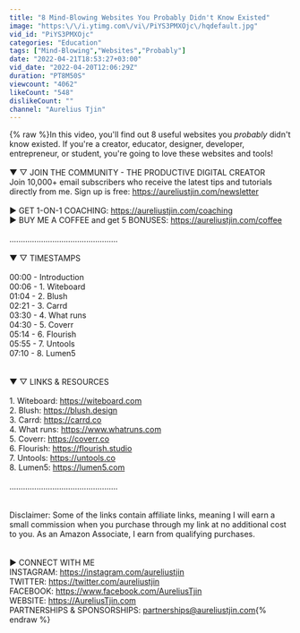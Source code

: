 ```yaml
---
title: "8 Mind-Blowing Websites You Probably Didn't Know Existed"
image: "https:\/\/i.ytimg.com\/vi\/PiYS3PMXOjc\/hqdefault.jpg"
vid_id: "PiYS3PMXOjc"
categories: "Education"
tags: ["Mind-Blowing","Websites","Probably"]
date: "2022-04-21T18:53:27+03:00"
vid_date: "2022-04-20T12:06:29Z"
duration: "PT8M50S"
viewcount: "4062"
likeCount: "548"
dislikeCount: ""
channel: "Aurelius Tjin"
---
```

{% raw %}In this video, you'll find out 8 useful websites you *probably* didn't know existed. If you're a creator, educator, designer, developer, entrepreneur, or student, you're going to love these websites and tools!<br /><br />▼ ▽ JOIN THE COMMUNITY - THE PRODUCTIVE DIGITAL CREATOR<br />Join 10,000+ email subscribers who receive the latest tips and tutorials directly from me. Sign up is free: <a rel="nofollow" target="blank" href="https://aureliustjin.com/newsletter">https://aureliustjin.com/newsletter</a><br /><br />▶  GET 1-ON-1 COACHING: <a rel="nofollow" target="blank" href="https://aureliustjin.com/coaching">https://aureliustjin.com/coaching</a><br />▶  BUY ME A COFFEE and get 5 BONUSES: <a rel="nofollow" target="blank" href="https://aureliustjin.com/coffee">https://aureliustjin.com/coffee</a><br /><br />................................................<br /><br />▼ ▽ TIMESTAMPS<br /><br />00:00 - Introduction<br />00:06 - 1. Witeboard<br />01:04 - 2. Blush<br />02:21 - 3. Carrd<br />03:30 - 4. What runs<br />04:30 - 5. Coverr<br />05:14 - 6. Flourish<br />05:55 - 7. Untools<br />07:10 - 8. Lumen5<br /><br /><br />▼ ▽ LINKS &amp; RESOURCES<br /><br />1. Witeboard: <a rel="nofollow" target="blank" href="https://witeboard.com">https://witeboard.com</a><br />2. Blush: <a rel="nofollow" target="blank" href="https://blush.design">https://blush.design</a><br />3. Carrd: <a rel="nofollow" target="blank" href="https://carrd.co">https://carrd.co</a><br />4. What runs: <a rel="nofollow" target="blank" href="https://www.whatruns.com">https://www.whatruns.com</a><br />5. Coverr: <a rel="nofollow" target="blank" href="https://coverr.co">https://coverr.co</a><br />6. Flourish: <a rel="nofollow" target="blank" href="https://flourish.studio">https://flourish.studio</a><br />7. Untools: <a rel="nofollow" target="blank" href="https://untools.co">https://untools.co</a><br />8. Lumen5: <a rel="nofollow" target="blank" href="https://lumen5.com">https://lumen5.com</a><br /><br />................................................<br /><br /><br />Disclaimer: Some of the links contain affiliate links, meaning I will earn a small commission when you purchase through my link at no additional cost to you. As an Amazon Associate, I earn from qualifying purchases.<br /><br /><br />▶  CONNECT WITH ME<br />INSTAGRAM: <a rel="nofollow" target="blank" href="https://instagram.com/aureliustjin">https://instagram.com/aureliustjin</a><br />TWITTER: <a rel="nofollow" target="blank" href="https://twitter.com/aureliustjin">https://twitter.com/aureliustjin</a><br />FACEBOOK: <a rel="nofollow" target="blank" href="https://www.facebook.com/AureliusTjin">https://www.facebook.com/AureliusTjin</a><br />WEBSITE: <a rel="nofollow" target="blank" href="https://AureliusTjin.com">https://AureliusTjin.com</a><br />PARTNERSHIPS &amp; SPONSORSHIPS: partnerships@aureliustjin.com{% endraw %}
